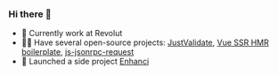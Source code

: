 ### Hi there 👋

- 🔭 Currently work at Revolut
- 👨‍💻 Have several open-source projects: [JustValidate](https://github.com/horprogs/Just-validate), [Vue SSR HMR boilerplate](https://github.com/horprogs/vue-ssr-hmr), [js-jsonrpc-request](https://github.com/horprogs/js-jsonrpc-request)
- 🚀 Launched a side project [Enhanci](https://enhanci.com)
